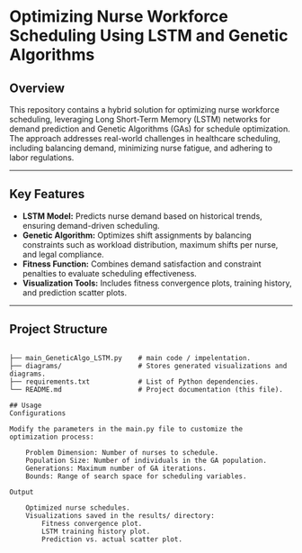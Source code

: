 # Optimizing Nurse Workforce Scheduling Using LSTM and Genetic Algorithms

## Overview
This repository contains a hybrid solution for optimizing nurse workforce scheduling, leveraging Long Short-Term Memory (LSTM) networks for demand prediction and Genetic Algorithms (GAs) for schedule optimization. The approach addresses real-world challenges in healthcare scheduling, including balancing demand, minimizing nurse fatigue, and adhering to labor regulations.

---

## Key Features
- **LSTM Model:** Predicts nurse demand based on historical trends, ensuring demand-driven scheduling.
- **Genetic Algorithm:** Optimizes shift assignments by balancing constraints such as workload distribution, maximum shifts per nurse, and legal compliance.
- **Fitness Function:** Combines demand satisfaction and constraint penalties to evaluate scheduling effectiveness.
- **Visualization Tools:** Includes fitness convergence plots, training history, and prediction scatter plots.

---

## Project Structure
```plaintext
     
├── main_GeneticAlgo_LSTM.py    # main code / impelentation.
├── diagrams/                   # Stores generated visualizations and diagrams.
├── requirements.txt            # List of Python dependencies.
└── README.md                   # Project documentation (this file).

## Usage
Configurations

Modify the parameters in the main.py file to customize the optimization process:

    Problem Dimension: Number of nurses to schedule.
    Population Size: Number of individuals in the GA population.
    Generations: Maximum number of GA iterations.
    Bounds: Range of search space for scheduling variables.

Output

    Optimized nurse schedules.
    Visualizations saved in the results/ directory:
        Fitness convergence plot.
        LSTM training history plot.
        Prediction vs. actual scatter plot.

